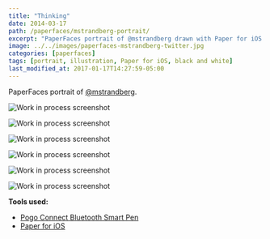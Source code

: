```yaml
---
title: "Thinking"
date: 2014-03-17
path: /paperfaces/mstrandberg-portrait/
excerpt: "PaperFaces portrait of @mstrandberg drawn with Paper for iOS on an iPad."
image: ../../images/paperfaces-mstrandberg-twitter.jpg
categories: [paperfaces]
tags: [portrait, illustration, Paper for iOS, black and white]
last_modified_at: 2017-01-17T14:27:59-05:00
---
```


PaperFaces portrait of [@mstrandberg](https://twitter.com/mstrandberg).

![Work in process screenshot](../../images/paperfaces-mstrandberg-process-1-lg.jpg)

![Work in process screenshot](../../images/paperfaces-mstrandberg-process-2-lg.jpg)

![Work in process screenshot](../../images/paperfaces-mstrandberg-process-3-lg.jpg)

![Work in process screenshot](../../images/paperfaces-mstrandberg-process-4-lg.jpg)

![Work in process screenshot](../../images/paperfaces-mstrandberg-process-5-lg.jpg)

![Work in process screenshot](../../images/paperfaces-mstrandberg-process-6-lg.jpg)

**Tools used:**

- [Pogo Connect Bluetooth Smart Pen](https://www.amazon.com/gp/product/B009K448L4/ref=as_li_ss_tl?ie=UTF8&camp=1789&creative=390957&creativeASIN=B009K448L4&linkCode=as2&tag=mademist-20)
- [Paper for iOS](https://paper.bywetransfer.com/)
